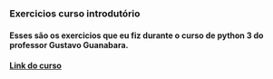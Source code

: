 <h3> Exercicios curso introdutório </h3>
<h4>Esses são os exercicios que eu fiz durante o curso de python 3 do professor Gustavo Guanabara.<h4>

[Link do curso](https://www.youtube.com/watch?v=S9uPNppGsGo&list=PLHz_AreHm4dlKP6QQCekuIPky1CiwmdI6)
